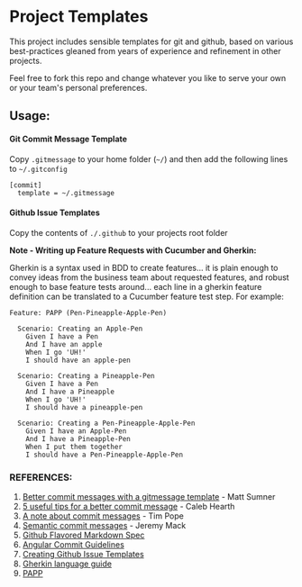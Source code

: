 # Project Templates #
This project includes sensible templates for git and github, based on various
best-practices gleaned from years of experience and refinement in other projects.

Feel free to fork this repo and change whatever you like to serve your own or
your team's personal preferences.


## Usage: #

#### Git Commit Message Template #
Copy `.gitmessage` to your home folder (`~/`) and then add the following lines to `~/.gitconfig`

```
[commit]
  template = ~/.gitmessage
```

#### Github Issue Templates #
Copy the contents of `./.github` to your projects root folder

__Note - Writing up Feature Requests with Cucumber and Gherkin:__

Gherkin is a syntax used in BDD to create features... it is plain enough to convey ideas from the business team about requested features, and robust enough to base feature tests around... each line in a gherkin feature definition can be translated to a Cucumber feature test step. For example:

```gherkin
Feature: PAPP (Pen-Pineapple-Apple-Pen)

  Scenario: Creating an Apple-Pen
    Given I have a Pen
    And I have an apple
    When I go 'UH!'
    I should have an apple-pen

  Scenario: Creating a Pineapple-Pen
    Given I have a Pen
    And I have a Pineapple
    When I go 'UH!'
    I should have a pineapple-pen

  Scenario: Creating a Pen-Pineapple-Apple-Pen
    Given I have an Apple-Pen
    And I have a Pineapple-Pen
    When I put them together
    I should have a Pen-Pineapple-Apple-Pen
```

### REFERENCES: #
1. [Better commit messages with a gitmessage template](https://thoughtbot.com/blog/better-commit-messages-with-a-gitmessage-template) - Matt Sumner
2. [5 useful tips for a better commit message](https://thoughtbot.com/blog/5-useful-tips-for-a-better-commit-message) - Caleb Hearth
3. [A note about commit messages](https://tbaggery.com/2008/04/19/a-note-about-git-commit-messages.html) - Tim Pope
4. [Semantic commit messages](https://seesparkbox.com/foundry/semantic_commit_messages) - Jeremy Mack
5. [Github Flavored Markdown Spec](https://github.github.com/gfm/)
6. [Angular Commit Guidelines](https://github.com/angular/angular.js/blob/master/DEVELOPERS.md#-git-commit-guidelines)
7. [Creating Github Issue Templates](https://help.github.com/en/github/building-a-strong-community/configuring-issue-templates-for-your-repository#creating-issue-templates)
8. [Gherkin language guide](https://cucumber.io/)
9. [PAPP](https://www.youtube.com/watch?v=Ct6BUPvE2sM)
